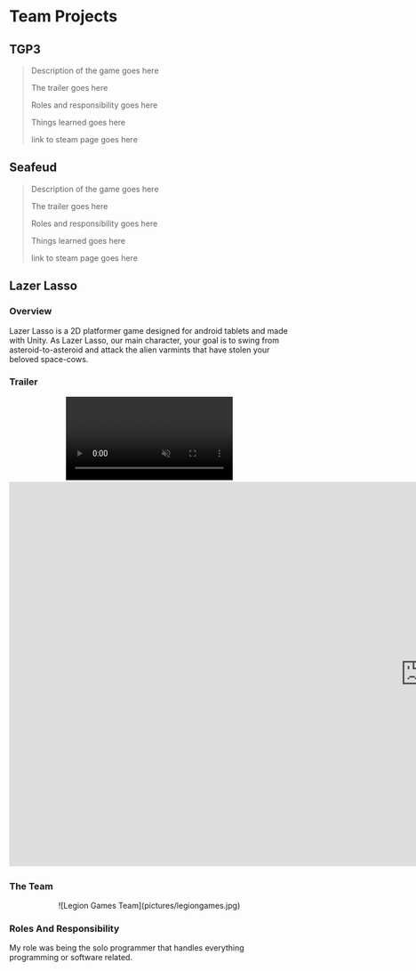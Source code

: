 # Team Projects

## TGP3 
>Description of the game goes here
> 
>The trailer goes here
> 
>Roles and responsibility goes here
> 
>Things learned goes here
> 
>link to steam page goes here

## Seafeud
>Description of the game goes here
> 
>The trailer goes here
> 
>Roles and responsibility goes here
> 
>Things learned goes here
> 
>link to steam page goes here

## Lazer Lasso

### Overview

Lazer Lasso is a 2D platformer game designed for android tablets and made with Unity. As Lazer Lasso, our main character, your goal is to swing from asteroid-to-asteroid and attack the alien varmints that have stolen your beloved space-cows. 

### Trailer

<span style="display:block;text-align:center">
      <video src="https://www.youtube.com/watch?v=OE0LleweNZQ&ab_channel=NikolaiGeldehyrde" data-canonical-src="https://www.youtube.com/watch?v=OE0LleweNZQ&ab_channel=NikolaiGeldehyrde" controls="controls" muted="muted" class="d-block rounded-bottom-2 width-fit" style="max-height:640px;">
</span>

<iframe width="1487" height="691" src="https://www.youtube.com/watch?v=OE0LleweNZQ&ab_channel=NikolaiGeldehyrde" frameborder="0" allow="accelerometer; autoplay; clipboard-write; encrypted-media; gyroscope; picture-in-picture" allowfullscreen></iframe>


### The Team

<span style="display:block;text-align:center">
![Legion Games Team](pictures/legiongames.jpg)
</span>

### Roles And Responsibility

My role was being the solo programmer that handles everything programming or software related. 
